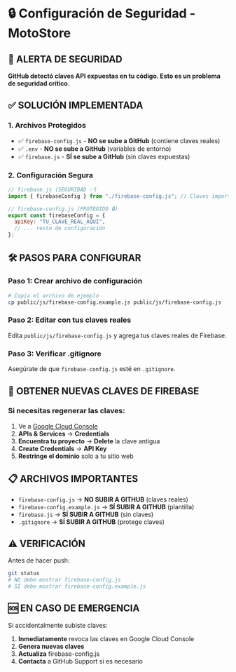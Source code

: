 # 🔒 Configuración de Seguridad - MotoStore

## 🚨 ALERTA DE SEGURIDAD

**GitHub detectó claves API expuestas en tu código. Esto es un problema de seguridad crítico.**

## ✅ SOLUCIÓN IMPLEMENTADA

### 1. Archivos Protegidos
- ✅ `firebase-config.js` - **NO se sube a GitHub** (contiene claves reales)
- ✅ `.env` - **NO se sube a GitHub** (variables de entorno)
- ✅ `firebase.js` - **SÍ se sube a GitHub** (sin claves expuestas)

### 2. Configuración Segura
```javascript
// firebase.js (SEGURIDAD ✅)
import { firebaseConfig } from "./firebase-config.js"; // Claves importadas

// firebase-config.js (PROTEGIDO 🔒)
export const firebaseConfig = {
  apiKey: "TU_CLAVE_REAL_AQUI",
  // ... resto de configuración
};
```

## 🛠️ PASOS PARA CONFIGURAR

### Paso 1: Crear archivo de configuración
```bash
# Copia el archivo de ejemplo
cp public/js/firebase-config.example.js public/js/firebase-config.js
```

### Paso 2: Editar con tus claves reales
Edita `public/js/firebase-config.js` y agrega tus claves reales de Firebase.

### Paso 3: Verificar .gitignore
Asegúrate de que `firebase-config.js` esté en `.gitignore`.

## 🔑 OBTENER NUEVAS CLAVES DE FIREBASE

### Si necesitas regenerar las claves:
1. Ve a [Google Cloud Console](https://console.cloud.google.com/)
2. **APIs & Services** → **Credentials**
3. **Encuentra tu proyecto** → **Delete** la clave antigua
4. **Create Credentials** → **API Key**
5. **Restringe el dominio** solo a tu sitio web

## 📋 ARCHIVOS IMPORTANTES

- `firebase-config.js` → **NO SUBIR A GITHUB** (claves reales)
- `firebase-config.example.js` → **SÍ SUBIR A GITHUB** (plantilla)
- `firebase.js` → **SÍ SUBIR A GITHUB** (sin claves)
- `.gitignore` → **SÍ SUBIR A GITHUB** (protege claves)

## ⚠️ VERIFICACIÓN

Antes de hacer push:
```bash
git status
# NO debe mostrar firebase-config.js
# SÍ debe mostrar firebase-config.example.js
```

## 🆘 EN CASO DE EMERGENCIA

Si accidentalmente subiste claves:
1. **Inmediatamente** revoca las claves en Google Cloud Console
2. **Genera nuevas claves**
3. **Actualiza** firebase-config.js
4. **Contacta** a GitHub Support si es necesario
